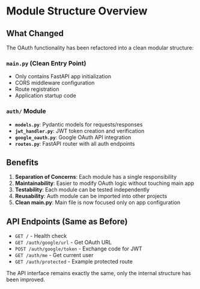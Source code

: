 # Module Structure Overview

## What Changed

The OAuth functionality has been refactored into a clean modular structure:

### `main.py` (Clean Entry Point)
- Only contains FastAPI app initialization
- CORS middleware configuration  
- Route registration
- Application startup code

### `auth/` Module
- **`models.py`**: Pydantic models for requests/responses
- **`jwt_handler.py`**: JWT token creation and verification
- **`google_oauth.py`**: Google OAuth API integration
- **`routes.py`**: FastAPI router with all auth endpoints

## Benefits

1. **Separation of Concerns**: Each module has a single responsibility
2. **Maintainability**: Easier to modify OAuth logic without touching main app
3. **Testability**: Each module can be tested independently
4. **Reusability**: Auth module can be imported into other projects
5. **Clean main.py**: Main file is now focused only on app configuration

## API Endpoints (Same as Before)

- `GET /` - Health check
- `GET /auth/google/url` - Get OAuth URL
- `POST /auth/google/token` - Exchange code for JWT
- `GET /auth/me` - Get current user
- `GET /auth/protected` - Example protected route

The API interface remains exactly the same, only the internal structure has been improved.
